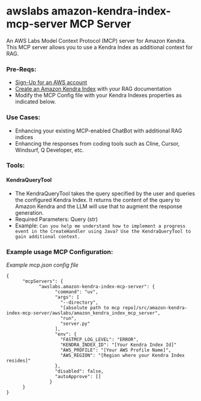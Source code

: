# awslabs amazon-kendra-index-mcp-server MCP Server

An AWS Labs Model Context Protocol (MCP) server for Amazon Kendra. This MCP server allows you to use a Kendra Index as additional context for RAG. 

### Pre-Reqs:

* [Sign-Up for an AWS account](https://aws.amazon.com/free/?trk=78b916d7-7c94-4cab-98d9-0ce5e648dd5f&sc_channel=ps&ef_id=Cj0KCQjwxJvBBhDuARIsAGUgNfjOZq8r2bH2OfcYfYTht5v5I1Bn0lBKiI2Ii71A8Gk39ZU5cwMLPkcaAo_CEALw_wcB:G:s&s_kwcid=AL!4422!3!432339156162!e!!g!!aws%20sign%20up!9572385111!102212379327&gad_campaignid=9572385111&gbraid=0AAAAADjHtp99c5A9DUyUaUQVhVEoi8of3&gclid=Cj0KCQjwxJvBBhDuARIsAGUgNfjOZq8r2bH2OfcYfYTht5v5I1Bn0lBKiI2Ii71A8Gk39ZU5cwMLPkcaAo_CEALw_wcB)
* [Create an Amazon Kendra Index](https://docs.aws.amazon.com/kendra/latest/dg/create-index.html) with your RAG documentation
* Modify the MCP Config file with your Kendra Indexes properties as indicated below.

### Use Cases:

* Enhancing your existing MCP-enabled ChatBot with additional RAG indices
* Enhancing the responses from coding tools such as Cline, Cursor, Windsurf, Q Developer, etc.

### Tools:

#### KendraQueryTool

  - The KendraQueryTool takes the query specified by the user and queries the configured Kendra Index. It returns the content of the query to Amazon Kendra and the LLM will use that to augment the response generation.
  - Required Parameters: Query (str)
  - Example: `Can you help me understand how to implement a progress event in the CreateHandler using Java? Use the KendraQueryTool to gain additional context.`


### Example usage MCP Configuration:
*Example mcp.json config file*
```
{
      "mcpServers": {
            "awslabs.amazon-kendra-index-mcp-server": {
                  "command": "uv",
                  "args": [
                    "--directory",
                    "[absolute path to mcp repo]/src/amazon-kendra-index-mcp-server/awslabs/amazon_kendra_index_mcp_server",
                    "run",
                    "server.py"
                  ],
                  "env": {
                    "FASTMCP_LOG_LEVEL": "ERROR",
                    "KENDRA_INDEX_ID": "[Your Kendra Index Id]"
                    "AWS_PROFILE": "[Your AWS Profile Name]",
                    "AWS_REGION": "[Region where your Kendra Index resides]"
                  },
                  "disabled": false,
                  "autoApprove": []
                }
      }
}
```
